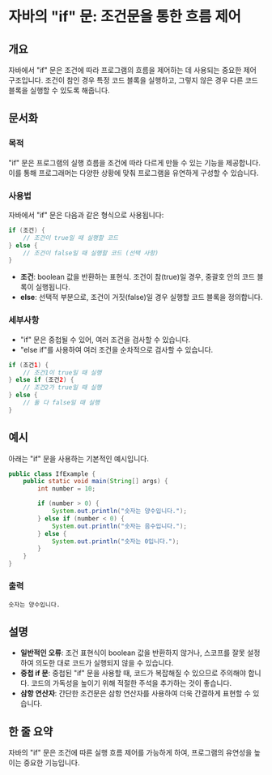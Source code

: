<!--
Meta Description: # 자바의 "if" 문: 조건문을 통한 흐름 제어 ## 개요 자바에서 "if" 문은 조건에 따라 프로그램의 흐름을 제어하는 데 사용되는 중요한 제어 구조입니다. 조건이 참인 경우 특정 코드 블록을 실행하고, 그렇지 않은 경우 다른 코드 블록을 실행할 수 있도록 해줍니다...
Meta Keywords: else, 조건이, 있습니다, 실행할, 숫자는
-->

# 자바의 "if" 문: 조건문을 통한 흐름 제어

## 개요
자바에서 "if" 문은 조건에 따라 프로그램의 흐름을 제어하는 데 사용되는 중요한 제어 구조입니다. 조건이 참인 경우 특정 코드 블록을 실행하고, 그렇지 않은 경우 다른 코드 블록을 실행할 수 있도록 해줍니다.

## 문서화
### 목적
"if" 문은 프로그램의 실행 흐름을 조건에 따라 다르게 만들 수 있는 기능을 제공합니다. 이를 통해 프로그래머는 다양한 상황에 맞춰 프로그램을 유연하게 구성할 수 있습니다.

### 사용법
자바에서 "if" 문은 다음과 같은 형식으로 사용됩니다:

```java
if (조건) {
    // 조건이 true일 때 실행할 코드
} else {
    // 조건이 false일 때 실행할 코드 (선택 사항)
}
```

- **조건**: boolean 값을 반환하는 표현식. 조건이 참(true)일 경우, 중괄호 안의 코드 블록이 실행됩니다.
- **else**: 선택적 부분으로, 조건이 거짓(false)일 경우 실행할 코드 블록을 정의합니다.

### 세부사항
- "if" 문은 중첩될 수 있어, 여러 조건을 검사할 수 있습니다.
- "else if"를 사용하여 여러 조건을 순차적으로 검사할 수 있습니다.

```java
if (조건1) {
    // 조건1이 true일 때 실행
} else if (조건2) {
    // 조건2가 true일 때 실행
} else {
    // 둘 다 false일 때 실행
}
```

## 예시
아래는 "if" 문을 사용하는 기본적인 예시입니다.

```java
public class IfExample {
    public static void main(String[] args) {
        int number = 10;

        if (number > 0) {
            System.out.println("숫자는 양수입니다.");
        } else if (number < 0) {
            System.out.println("숫자는 음수입니다.");
        } else {
            System.out.println("숫자는 0입니다.");
        }
    }
}
```

### 출력
```
숫자는 양수입니다.
```

## 설명
- **일반적인 오류**: 조건 표현식이 boolean 값을 반환하지 않거나, 스코프를 잘못 설정하여 의도한 대로 코드가 실행되지 않을 수 있습니다.
- **중첩 if 문**: 중첩된 "if" 문을 사용할 때, 코드가 복잡해질 수 있으므로 주의해야 합니다. 코드의 가독성을 높이기 위해 적절한 주석을 추가하는 것이 좋습니다.
- **삼항 연산자**: 간단한 조건문은 삼항 연산자를 사용하여 더욱 간결하게 표현할 수 있습니다.

## 한 줄 요약
자바의 "if" 문은 조건에 따른 실행 흐름 제어를 가능하게 하여, 프로그램의 유연성을 높이는 중요한 기능입니다.